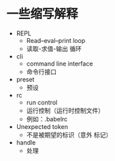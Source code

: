 # 一些缩写解释

* REPL
  * Read–eval–print loop
  * 读取-求值-输出 循环
* cli
  * command line interface
  * 命令行接口
* preset
  * 预设
* rc
  * run control
  * 运行控制（运行时控制文件）
  * 例如：.babelrc
* Unexpected token
  * 不是被期望的标识（意外 标记）
* handle
  * 处理
